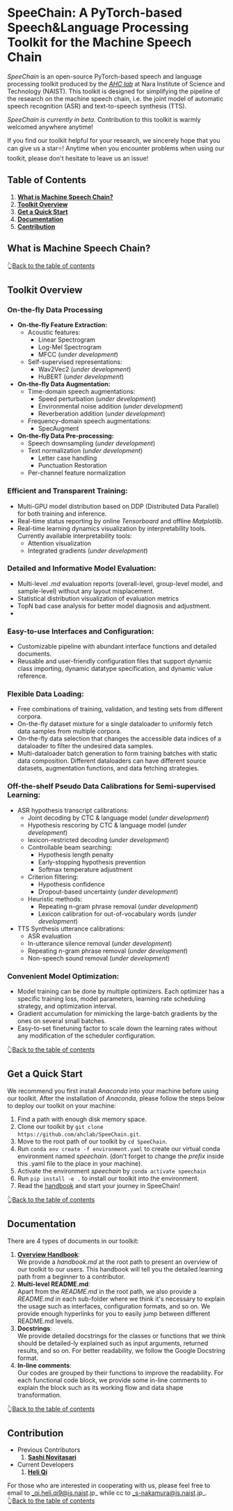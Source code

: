 # SpeeChain: A PyTorch-based Speech&Language Processing Toolkit for the Machine Speech Chain
_SpeeChain_ is an open-source PyTorch-based speech and language processing toolkit produced by the [_AHC lab_](https://ahcweb01.naist.jp/en/) at Nara Institute of Science and Technology (NAIST). 
This toolkit is designed for simplifying the pipeline of the research on the machine speech chain, 
i.e. the joint model of automatic speech recognition (ASR) and text-to-speech synthesis (TTS). 

_SpeeChain is currently in beta._ Contribution to this toolkit is warmly welcomed anywhere anytime! 

If you find our toolkit helpful for your research, we sincerely hope that you can give us a star⭐! 
Anytime when you encounter problems when using our toolkit, please don't hesitate to leave us an issue!

## Table of Contents
1. [**What is Machine Speech Chain?**](https://github.com/ahclab/SpeeChain#what-is-machine-speech-chain)
2. [**Toolkit Overview**](https://github.com/ahclab/SpeeChain#toolkit-overview)
3. [**Get a Quick Start**](https://github.com/ahclab/SpeeChain#get-a-quick-start)
4. [**Documentation**](https://github.com/ahclab/SpeeChain#documentation)
5. [**Contribution**](https://github.com/ahclab/SpeeChain#contribution)


## What is Machine Speech Chain?

👆[Back to the table of contents](https://github.com/ahclab/SpeeChain#table-of-contents)


## Toolkit Overview
### On-the-fly Data Processing
* **On-the-fly Feature Extraction:**
  * Acoustic features:
      * Linear Spectrogram
      * Log-Mel Spectrogram
      * MFCC (_under development_)
  * Self-supervised representations:
      * Wav2Vec2 (_under development_)
      * HuBERT (_under development_)
* **On-the-fly Data Augmentation:**
  * Time-domain speech augmentations:
      * Speed perturbation (_under development_)
      * Environmental noise addition (_under development_)
      * Reverberation addition (_under development_)
  * Frequency-domain speech augmentations:
      * SpecAugment
* **On-the-fly Data Pre-processing:**
  * Speech downsampling (_under development_)
  * Text normalization (_under development_)
    * Letter case handling
    * Punctuation Restoration
  * Per-channel feature normalization

### **Efficient and Transparent Training:**
* Multi-GPU model distribution based on DDP (Distributed Data Parallel) for both training and inference.
* Real-time status reporting by online _Tensorboard_ and offline _Matplotlib_.
* Real-time learning dynamics visualization by interpretability tools. Currently available interpretability tools:
  * Attention visualization
  * Integrated gradients (_under development_) 

### **Detailed and Informative Model Evaluation:**
* Multi-level _.md_ evaluation reports (overall-level, group-level model, and sample-level) without any layout misplacement. 
* Statistical distribution visualization of evaluation metrics
* TopN bad case analysis for better model diagnosis and adjustment.
* 
### **Easy-to-use Interfaces and Configuration:**
* Customizable pipeline with abundant interface functions and detailed documents. 
* Reusable and user-friendly configuration files that support dynamic class importing, dynamic datatype specification, and dynamic value reference. 

### **Flexible Data Loading:**
* Free combinations of training, validation, and testing sets from different corpora.
* On-the-fly dataset mixture for a single dataloader to uniformly fetch data samples from multiple corpora.
* On-the-fly data selection that changes the accessible data indices of a dataloader to filter the undesired data samples.
* Multi-dataloader batch generation to form training batches with static data composition. 
Different dataloaders can have different source datasets, augmentation functions, and data fetching strategies.

### **Off-the-shelf Pseudo Data Calibrations for Semi-supervised Learning:**
* ASR hypothesis transcript calibrations:
    * Joint decoding by CTC & language model (_under development_)
    * Hypothesis rescoring by CTC & language model (_under development_)
    * lexicon-restricted decoding (_under development_)
    * Controllable beam searching:
        * Hypothesis length penalty
        * Early-stopping hypothesis prevention
        * Softmax temperature adjustment
    * Criterion filtering:
        * Hypothesis confidence
        * Dropout-based uncertainty (_under development_)
    * Heuristic methods:
        * Repeating n-gram phrase removal (_under development_)
        * Lexicon calibration for out-of-vocabulary words (_under development_)
* TTS Synthesis utterance calibrations:
    * ASR evaluation
    * In-utterance silence removal (_under development_)
    * Repeating n-gram phrase removal (_under development_)
    * Non-speech sound removal (_under development_)

### **Convenient Model Optimization:**
* Model training can be done by multiple optimizers.
Each optimizer has a specific training loss, model parameters, learning rate scheduling strategy, and optimization interval. 
* Gradient accumulation for mimicking the large-batch gradients by the ones on several small batches.
* Easy-to-set finetuning factor to scale down the learning rates without any modification of the scheduler configuration. 

👆[Back to the table of contents](https://github.com/ahclab/SpeeChain#table-of-contents)


## Get a Quick Start
We recommend you first install *Anaconda* into your machine before using our toolkit. 
After the installation of *Anaconda*, please follow the steps below to deploy our toolkit on your machine:
1. Find a path with enough disk memory space.
2. Clone our toolkit by `git clone https://github.com/ahclab/SpeeChain.git`.
3. Move to the root path of our toolkit by `cd SpeeChain`.
4. Run `conda env create -f environment.yaml` to create our virtual conda environment named *speechain*.
(don't forget to change the _prefix_ inside this .yaml file to the place in your machine). 
5. Activate the environment *speechain* by `conda activate speechain`
6. Run `pip install -e .` to install our toolkit into the environment.
7. Read the [handbook](https://github.com/ahclab/SpeeChain/blob/main/handbook.md#speechain-handbook) and start your journey in SpeeChain!

👆[Back to the table of contents](https://github.com/ahclab/SpeeChain#table-of-contents)


## Documentation
There are 4 types of documents in our toolkit:
1. [**Overview Handbook**](https://github.com/ahclab/SpeeChain/blob/main/handbook.md#speechain-handbook):   
We provide a _handbook.md_ at the root path to present an overview of our toolkit to our users. 
This handbook will tell you the detailed learning path from a beginner to a contributor.
2. **Multi-level README.md**:  
Apart from the _README.md_ in the root path, we also provide a _README.md_ in each sub-folder where we think it's necessary to explain the usage such as interfaces, configuration formats, and so on.
We provide enough hyperlinks for you to easily jump between different README.md levels.
3. **Docstrings**:  
We provide detailed docstrings for the classes or functions that we think should be detailed-ly explained such as input arguments, returned results, and so on. 
For better readability, we follow the Google Docstring format.
4. **In-line comments**:  
Our codes are grouped by their functions to improve the readability. 
For each functional code block, we provide some in-line comments to explain the block such as its working flow and data shape transformation.

👆[Back to the table of contents](https://github.com/ahclab/SpeeChain#table-of-contents)


## Contribution
* Previous Contributors
  1. **[Sashi Novitasari](https://scholar.google.com/citations?user=nkkik34AAAAJ)**
* Current Developers
  1. **[Heli Qi](https://scholar.google.com/citations?user=CH-rTXsAAAAJ)** 

For those who are interested in cooperating with us, please feel free to email to _qi.heli.qi9@is.naist.jp_ while cc to _s-nakamura@is.naist.jp_.  
👆[Back to the table of contents](https://github.com/ahclab/SpeeChain#table-of-contents)
